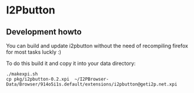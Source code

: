 # I2Pbutton

## Development howto

You can build and update i2pbutton without the need of recompiling firefox for most tasks luckly :)

To do this build it and copy it into your data directory:
```
./makexpi.sh
cp pkg/i2pbutton-0.2.xpi  ~/I2PBrowser-Data/Browser/914o5i1s.default/extensions/i2pbutton@geti2p.net.xpi
```

